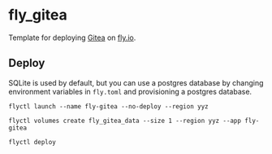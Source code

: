 # fly_gitea

Template for deploying [Gitea](https://gitea.io/en-us/) on [fly.io](https://fly.io).

## Deploy

SQLite is used by default, but you can use a postgres database by changing environment variables in `fly.toml` and provisioning a postgres database.

`flyctl launch --name fly-gitea --no-deploy --region yyz`

`flyctl volumes create fly_gitea_data --size 1 --region yyz --app fly-gitea`

`flyctl deploy`
